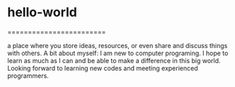 # hello-world
========================

a place where you store ideas, resources, or even share and discuss things with others.
A bit about myself: I am new to computer programing. I hope to learn as much as I can and be able to make a difference in this big world. Looking forward to learning new codes and meeting experienced programmers.
